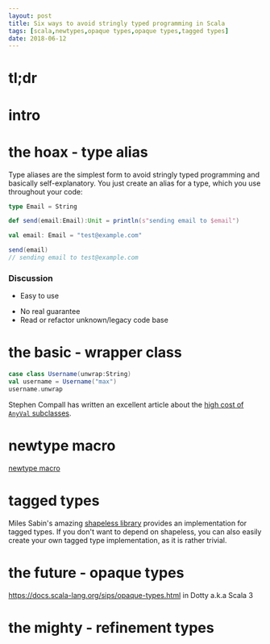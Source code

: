 ```yaml
---
layout: post
title: Six ways to avoid stringly typed programming in Scala
tags: [scala,newtypes,opaque types,opaque types,tagged types]
date: 2018-06-12
---
```

# tl;dr

# intro

# the hoax - type alias
Type aliases are the simplest form to avoid stringly typed programming and basically self-explanatory. You just create an alias for a type, which you use throughout your code:
```scala
type Email = String

def send(email:Email):Unit = println(s"sending email to $email")

val email: Email = "test@example.com"

send(email)
// sending email to test@example.com
```


### Discussion
+ Easy to use
- No real guarantee
- Read or refactor unknown/legacy code base

# the basic - wrapper class

```scala
case class Username(unwrap:String)
val username = Username("max")
username.unwrap
```

Stephen Compall has written an excellent article about the [high cost of `AnyVal` subclasses](https://failex.blogspot.com/2017/04/the-high-cost-of-anyval-subclasses.html).

# newtype macro
[newtype macro](https://github.com/estatico/scala-newtype)

# tagged types
Miles Sabin's amazing [shapeless library](https://github.com/milessabin/shapeless) provides an implementation for tagged types. If you don't want to depend on shapeless, you can also easily create your own tagged type implementation, as it is rather trivial.

# the future - opaque types
https://docs.scala-lang.org/sips/opaque-types.html
in Dotty a.k.a Scala 3

# the mighty - refinement types
